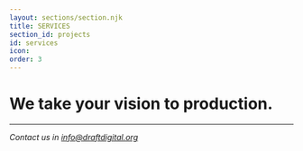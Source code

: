 ```yaml
---
layout: sections/section.njk
title: SERVICES
section_id: projects
id: services
icon: 
order: 3
---
```


# We take your vision to production.
---
*Contact us in info@draftdigital.org*
<!-- Day to day I work as a front-end designer at [Bouvet](https://bouvet.no), but here's some of the stuff I've done personally recently. -->
<!-- According to big companies, Digital Transformation is about handing over control of your organization to them and expecting their business decisions to be good for you. This is not correct. There are other ways.
Do you have an idea? We can help you assess your needs, choose the right technology and create an implementation of it. We offer a wide range of development services within the Blockchain Ecosystem to help you choose the best option for your project. -->

